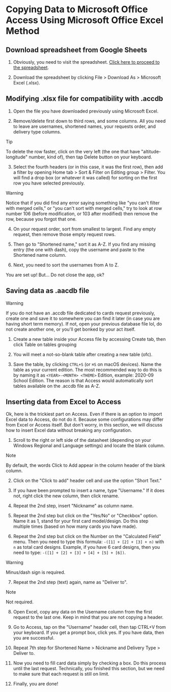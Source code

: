 # Copying Data to Microsoft Office Access Using Microsoft Office Excel Method

## Download spreadsheet from Google Sheets

1. Obviously, you need to visit the spreadsheet. [Click here to proceed to the spreadsheet](https://docs.google.com/spreadsheets/u/0/d/1TNCAt3rtsANAkYRrxw-k4czSupP7jqyf15OaO7hcZ1E/htmlview#gid=2145879968).

2. Download the spreadsheet by clicking File > Download As > Microsoft Excel (.xlsx).

## Modifying .xlsx file for compatibility with .accdb

1. Open the file you have downloaded previously using Microsoft Excel.

2. Remove/delete first down to third rows, and some columns. All you need to leave are usernames, shortened names, your requests order, and delivery type columns.

> [!TIP]
> To delete the row faster, click on the very left (the one that have "altitude-longitude" number, kind of), then tap Delete button on your keyboard.

3. Select the fourth headers (or in this case, it was the first row), then add a filter by opening Home tab > Sort & Filter on Editing group > Filter. You will find a drop box (or whatever it was called) for sorting on the first row you have selected previously.

> [!WARNING]
> Notice that if you did find any error saying something like "you can't filter with merged cells," or "you can't sort with merged cells," try to look at row number 106 (before modification, or 103 after modified) then remove the row, because you forgot that one.

4. On your request order, sort from smallest to largest. Find any empty request, then remove those empty request rows.

5. Then go to "Shortened name," sort it as A-Z. If you find any missing entry (the one with dash), copy the username and paste to the Shortened name column.

6. Next, you need to sort the usernames from A to Z.

You are set up! But... Do not close the app, ok?

## Saving data as .aacdb file

> [!WARNING]
> If you do not have an .accdb file dedicated to cards request previously, create one and save it to somewhere you can find it later (in case you are having short term memory). If not, open your previous database file lol, do not create another one, or you'll get bonked by your act itself.

1. Create a new table inside your Access file by accessing Create tab, then click Table on tables grouping

2. You will meet a not-so-blank table after creating a new table (ofc).

3. Save the table, by clicking `CTRL+S` (or `⌘S` on macOS devices). Name the table as your current edition. The most recommended way to do this is by naming it as `<YEAR>-<MONTH> <THEME>` Edition, example: 2020-09 School Edition. The reason is that Access would automatically sort tables available on the .accdb file as A-Z.

## Inserting data from Excel to Access

Ok, here is the trickiest part on Access. Even if there is an option to import Excel data to Access, do not do it. Because some configurations may differ from Excel or Access itself. But don't worry, in this section, we will discuss how to insert Excel data without breaking any configuration.

1. Scroll to the right or left side of the datasheet (depending on your Windows Regional and Language settings) and locate the blank column.

> [!NOTE]
> By default, the words Click to Add appear in the column header of the blank column.

2. Click on the "Click to add" header cell and use the option "Short Text."

3. If you have been prompted to insert a name, type "Username." If it does not, right click the new column, then click rename.

4. Repeat the 2nd step, insert "Nickname" as column name.

5. Repeat the 2nd step but click on the "Yes/No" or "Checkbox" option. Name it as 1, stand for your first card model/design. Do this step multiple times (based on how many cards you have made).

6. Repeat the 2nd step but click on the Number on the "Calculated Field" menu. Then you need to type this formula: `-([1] + [2] + [3] + n)` with `n` as total card designs. Example, if you have 6 card designs, then you need to type: `-([1] + [2] + [3] + [4] + [5] + [6])`.

> [!WARNING]
> Minus/dash sign is required.

7. Repeat the 2nd step (text) again, name as "Deliver to".

> [!NOTE]
> Not required.

8. Open Excel, copy any data on the Username column from the first request to the last one. Keep in mind that you are not copying a header.

9. Go to Access, tap on the "Username" header cell, then tap CTRL+V from your keyboard. If you get a prompt box, click yes. If you have data, then you are successful.

10. Repeat 7th step for Shortened Name > Nickname and Delivery Type > Deliver to.

11. Now you need to fill card data simply by checking a box. Do this process until the last request. Technically, you finished this section, but we need to make sure that each request is still on limit.

12. Finally, you are done!